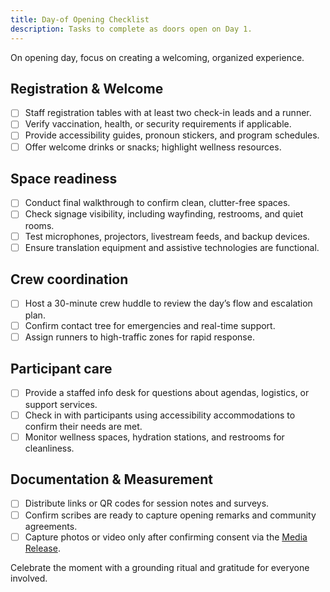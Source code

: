 ```yaml
---
title: Day-of Opening Checklist
description: Tasks to complete as doors open on Day 1.
---
```


On opening day, focus on creating a welcoming, organized experience.

## Registration & Welcome

- [ ] Staff registration tables with at least two check-in leads and a runner.
- [ ] Verify vaccination, health, or security requirements if applicable.
- [ ] Provide accessibility guides, pronoun stickers, and program schedules.
- [ ] Offer welcome drinks or snacks; highlight wellness resources.

## Space readiness

- [ ] Conduct final walkthrough to confirm clean, clutter-free spaces.
- [ ] Check signage visibility, including wayfinding, restrooms, and quiet rooms.
- [ ] Test microphones, projectors, livestream feeds, and backup devices.
- [ ] Ensure translation equipment and assistive technologies are functional.

## Crew coordination

- [ ] Host a 30-minute crew huddle to review the day’s flow and escalation plan.
- [ ] Confirm contact tree for emergencies and real-time support.
- [ ] Assign runners to high-traffic zones for rapid response.

## Participant care

- [ ] Provide a staffed info desk for questions about agendas, logistics, or support services.
- [ ] Check in with participants using accessibility accommodations to confirm their needs are met.
- [ ] Monitor wellness spaces, hydration stations, and restrooms for cleanliness.

## Documentation & Measurement

- [ ] Distribute links or QR codes for session notes and surveys.
- [ ] Confirm scribes are ready to capture opening remarks and community agreements.
- [ ] Capture photos or video only after confirming consent via the [Media Release](../consent_attribution/media_release).

Celebrate the moment with a grounding ritual and gratitude for everyone involved.
